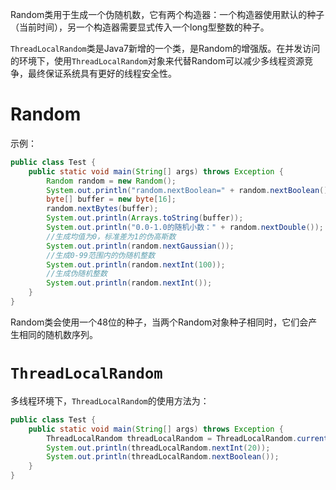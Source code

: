 Random类用于生成一个伪随机数，它有两个构造器：一个构造器使用默认的种子（当前时间），另一个构造器需要显式传入一个long型整数的种子。

`ThreadLocalRandom`类是Java7新增的一个类，是Random的增强版。在并发访问的环境下，使用`ThreadLocalRandom`对象来代替Random可以减少多线程资源竞争，最终保证系统具有更好的线程安全性。

# Random

示例：

```java
public class Test {
    public static void main(String[] args) throws Exception {
        Random random = new Random();
        System.out.println("random.nextBoolean=" + random.nextBoolean());
        byte[] buffer = new byte[16];
        random.nextBytes(buffer);
        System.out.println(Arrays.toString(buffer));
        System.out.println("0.0-1.0的随机小数：" + random.nextDouble());
        //生成均值为0，标准差为1的伪高斯数
        System.out.println(random.nextGaussian());
        //生成0-99范围内的伪随机整数
        System.out.println(random.nextInt(100));
        //生成伪随机整数
        System.out.println(random.nextInt());
    }
}
```

Random类会使用一个48位的种子，当两个Random对象种子相同时，它们会产生相同的随机数序列。

# `ThreadLocalRandom`

多线程环境下，`ThreadLocalRandom`的使用方法为：

```java
public class Test {
    public static void main(String[] args) throws Exception {
        ThreadLocalRandom threadLocalRandom = ThreadLocalRandom.current();
        System.out.println(threadLocalRandom.nextInt(20));
        System.out.println(threadLocalRandom.nextBoolean());
    }
}
```

